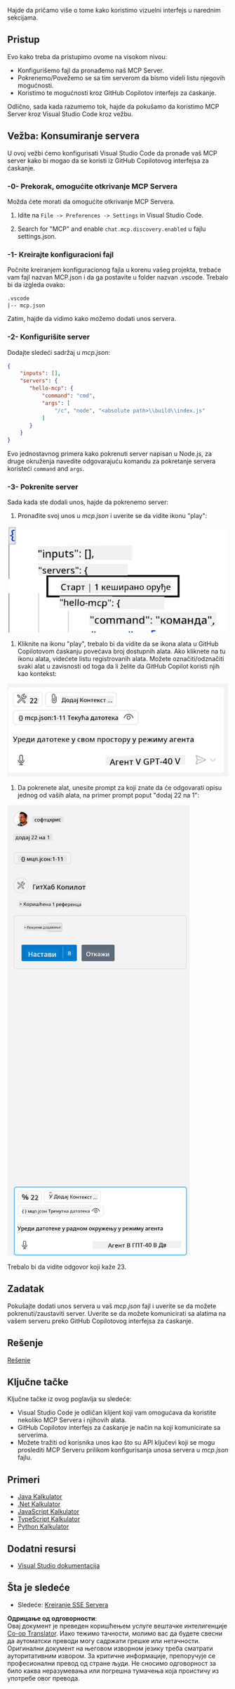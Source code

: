 <!--
CO_OP_TRANSLATOR_METADATA:
{
  "original_hash": "c37fabfbc0dcbc9a4afb6d17e7d3be9f",
  "translation_date": "2025-05-17T11:16:48+00:00",
  "source_file": "03-GettingStarted/04-vscode/README.md",
  "language_code": "sr"
}
-->
Hajde da pričamo više o tome kako koristimo vizuelni interfejs u narednim sekcijama.

## Pristup

Evo kako treba da pristupimo ovome na visokom nivou:

- Konfigurišemo fajl da pronađemo naš MCP Server.
- Pokrenemo/Povežemo se sa tim serverom da bismo videli listu njegovih mogućnosti.
- Koristimo te mogućnosti kroz GitHub Copilotov interfejs za ćaskanje.

Odlično, sada kada razumemo tok, hajde da pokušamo da koristimo MCP Server kroz Visual Studio Code kroz vežbu.

## Vežba: Konsumiranje servera

U ovoj vežbi ćemo konfigurisati Visual Studio Code da pronađe vaš MCP server kako bi mogao da se koristi iz GitHub Copilotovog interfejsa za ćaskanje.

### -0- Prekorak, omogućite otkrivanje MCP Servera

Možda ćete morati da omogućite otkrivanje MCP Servera.

1. Idite na `File -> Preferences -> Settings` in Visual Studio Code.

1. Search for "MCP" and enable `chat.mcp.discovery.enabled` u fajlu settings.json.

### -1- Kreirajte konfiguracioni fajl

Počnite kreiranjem konfiguracionog fajla u korenu vašeg projekta, trebaće vam fajl nazvan MCP.json i da ga postavite u folder nazvan .vscode. Trebalo bi da izgleda ovako:

```text
.vscode
|-- mcp.json
```

Zatim, hajde da vidimo kako možemo dodati unos servera.

### -2- Konfigurišite server

Dodajte sledeći sadržaj u *mcp.json*:

```json
{
    "inputs": [],
    "servers": {
       "hello-mcp": {
           "command": "cmd",
           "args": [
               "/c", "node", "<absolute path>\\build\\index.js"
           ]
       }
    }
}
```

Evo jednostavnog primera kako pokrenuti server napisan u Node.js, za druge okruženja navedite odgovarajuću komandu za pokretanje servera koristeći `command` and `args`.

### -3- Pokrenite server

Sada kada ste dodali unos, hajde da pokrenemo server:

1. Pronađite svoj unos u *mcp.json* i uverite se da vidite ikonu "play":

  ![Pokretanje servera u Visual Studio Code](../../../../translated_images/vscode-start-server.c7f1132263a8ce789fa7f436eb3df7e36199ebf863f1a8205bfc4483c9e40924.sr.png)  

1. Kliknite na ikonu "play", trebalo bi da vidite da se ikona alata u GitHub Copilotovom ćaskanju povećava broj dostupnih alata. Ako kliknete na tu ikonu alata, videćete listu registrovanih alata. Možete označiti/odznačiti svaki alat u zavisnosti od toga da li želite da GitHub Copilot koristi njih kao kontekst:

  ![Pokretanje servera u Visual Studio Code](../../../../translated_images/vscode-tool.ce37be05a56b9af258f882c161dbf35e23ac885b08ee5f5ee643097653b135b8.sr.png)

1. Da pokrenete alat, unesite prompt za koji znate da će odgovarati opisu jednog od vaših alata, na primer prompt poput "dodaj 22 na 1":

  ![Pokretanje alata iz GitHub Copilota](../../../../translated_images/vscode-agent.7f56a5ce3cef334adfe737514a7e8ac9384fa4161dd4df14bd3ddc9cd1a154f4.sr.png)

  Trebalo bi da vidite odgovor koji kaže 23.

## Zadatak

Pokušajte dodati unos servera u vaš *mcp.json* fajl i uverite se da možete pokrenuti/zaustaviti server. Uverite se da možete komunicirati sa alatima na vašem serveru preko GitHub Copilotovog interfejsa za ćaskanje.

## Rešenje

[Rešenje](./solution/README.md)

## Ključne tačke

Ključne tačke iz ovog poglavlja su sledeće:

- Visual Studio Code je odličan klijent koji vam omogućava da koristite nekoliko MCP Servera i njihovih alata.
- GitHub Copilotov interfejs za ćaskanje je način na koji komunicirate sa serverima.
- Možete tražiti od korisnika unos kao što su API ključevi koji se mogu proslediti MCP Serveru prilikom konfigurisanja unosa servera u *mcp.json* fajlu.

## Primeri

- [Java Kalkulator](../samples/java/calculator/README.md)
- [.Net Kalkulator](../../../../03-GettingStarted/samples/csharp)
- [JavaScript Kalkulator](../samples/javascript/README.md)
- [TypeScript Kalkulator](../samples/typescript/README.md)
- [Python Kalkulator](../../../../03-GettingStarted/samples/python) 

## Dodatni resursi

- [Visual Studio dokumentacija](https://code.visualstudio.com/docs/copilot/chat/mcp-servers)

## Šta je sledeće

- Sledeće: [Kreiranje SSE Servera](/03-GettingStarted/05-sse-server/README.md)

**Одрицање од одговорности**:  
Овај документ је преведен коришћењем услуге вештачке интелигенције [Co-op Translator](https://github.com/Azure/co-op-translator). Иако тежимо тачности, молимо вас да будете свесни да аутоматски преводи могу садржати грешке или нетачности. Оригинални документ на његовом изворном језику треба сматрати ауторитативним извором. За критичне информације, препоручује се професионални превод од стране људи. Не сносимо одговорност за било каква неразумевања или погрешна тумачења која проистичу из употребе овог превода.